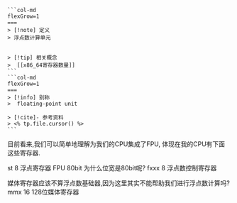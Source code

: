 ````col
```col-md
flexGrow=1
===
> [!note] 定义
> 浮点数计算单元 


> [!tip] 相关概念
>  [[x86_64寄存器数量]]
```
```col-md
flexGrow=1
===
> [!info] 别称
>  floating-point unit 

> [!cite]- 参考资料
> <% tp.file.cursor() %>
```
````


目前看来,我们可以简单地理解为我们的CPU集成了FPU, 体现在我的CPU有下面这些寄存器. 

st   8  浮点寄存器 FPU 80bit 为什么位宽是80bit呢? 
fxxx 8 浮点数控制寄存器

媒体寄存器应该不算浮点数基础器,因为这里其实不能帮助我们进行浮点数计算吗? 
mmx  16 128位媒体寄存器 
